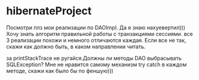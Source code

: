 # hibernateProject
Посмотри плз мои реализации по DAOImpl.
Да я знаю нахуевертил))) Хочу знать алгоритм правильной работы с транзакциями сессиями. все 3 реализации похожи и немного отличаются каждая.
Если все не так, скажи как должно быть, в каком направлении читать.

за printStackTrace не ругайся.Должны ли методы DAO выбрасывать SQLException?
Мне не нравится самому механизм try catch в каждом методе, скажи как было бы по феншую)))
